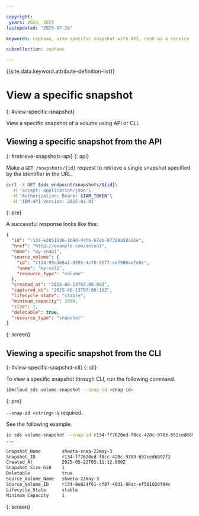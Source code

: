 ```yaml
---

copyright:
 years: 2024, 2025
lastupdated: "2025-07-28"

keywords: cephaas, view specific snapshot with API, ceph as a service

subcollection: cephaas

---
```


{{site.data.keyword.attribute-definition-list}}

# View a specific snapshot
{: #view-specific-snapshot}

View a specific snapshot of a volume using API or CLI.

## Viewing a specific snapshot from the API
{: #retrieve-snapshots-api}
{: api}

Make a `GET /snapshots/{id}` request to retrieve a single snapshot specified by the identifier in the URL.

```sh
curl -X GET $sds_endpoint/snapshots/${id}\
  -H 'accept: application/json'\
  -H "Authorization: Bearer $IAM_TOKEN"\
  -H 'IBM-API-Version: 2025-02-01'
```
{: pre}

A successful response looks like this:

```json
{
  "id": "r134-e3851236-1b9d-44fb-b7eb-07328a58a21e",
  "href": "http://example.com/aeiou1",
  "name": "my-snap1",
  "source_volume": {
    "id": "r134-99c368a1-9595-4c78-9577-ce7980aefe0c",
    "name": "my-vol1",
    "resource_type": "volume"
  },
  "created_at": "2025-06-13T07:00:09Z",
  "captured_at": "2025-06-13T07:00:10Z",
  "lifecycle_state": "stable",
  "minimum_capacity": 2000,
  "size": 1,
  "deletable": true,
  "resource_type": "snapshot"
}
```
{: screen}

## Viewing a specific snapshot from the CLI
{: #view-specific-snapshot-cli}
{: cli}

To view a specific snapshot through CLI, run the following command.

```sh
ibmcloud sds volume-snapshot --snap-id <snap-id>
```
{: pre}

`--snap-id <string>` is required.

See the following example.

```bash
ic sds volume-snapshot --snap-id r134-ff7620ed-f0cc-420c-9783-652ced6892f2
...

Snapshot_Name        shweta-snap-22may-3
Snapshot_ID          r134-ff7620ed-f0cc-420c-9783-652ced6892f2
Created_At           2025-05-22T05:11:12.000Z
Snapshot_Size_GiB    1
Deletable            true
Source_Volume_Name   shweta-22may-3
Source_Volume_ID     r134-8e024f61-cf87-4031-90ac-ef581028f04c
Lifecycle_State      stable
Minimum_Capacity     1
```
{: screen}
